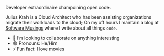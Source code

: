Developer extraordinaire champoining open code.

Julius Krah is a Cloud Architect who has been assisting organizations migrate their workloads to the cloud; On my off hours I maintain a blog at [Software Musings](https://juliuskrah.com) where I write about all things `code`.

- 👯 I’m looking to collaborate on anything interesting
- 😄 Pronouns: He/Him
- ⚡ Fun fact: I love movies

<!--
**juliuskrah/juliuskrah** is a ✨ _special_ ✨ repository because its `README.md` (this file) appears on your GitHub profile.

Here are some ideas to get you started:

- 🔭 I’m currently working on ...
- 🌱 I’m currently learning ...
- 👯 I’m looking to collaborate on ...
- 🤔 I’m looking for help with ...
- 💬 Ask me about ...
- 📫 How to reach me: ...
- 😄 Pronouns: ...
- ⚡ Fun fact: ...
-->
